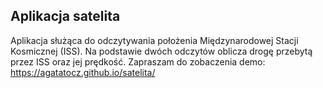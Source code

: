 ## Aplikacja satelita

Aplikacja służąca do odczytywania położenia Międzynarodowej Stacji Kosmicznej (ISS). Na podstawie dwóch odczytów oblicza drogę przebytą przez ISS oraz jej prędkość. Zapraszam do zobaczenia demo: https://agatatocz.github.io/satelita/
